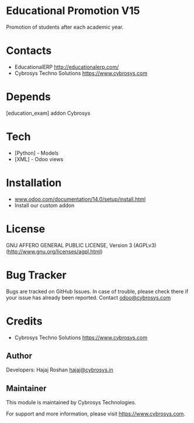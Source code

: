 Educational Promotion V15
=========================

Promotion of students after each academic year.

Contacts
========
* EducationalERP <http://educationalerp.com/>
* Cybrosys Techno Solutions <https://www.cybrosys.com>

Depends
=======
[education_exam] addon Cybrosys

Tech
====
* [Python] - Models
* [XML] - Odoo views

Installation
============
- www.odoo.com/documentation/14.0/setup/install.html
- Install our custom addon

License
=======
GNU AFFERO GENERAL PUBLIC LICENSE, Version 3 (AGPLv3)
(http://www.gnu.org/licenses/agpl.html)

Bug Tracker
===========
Bugs are tracked on GitHub Issues. In case of trouble, 
please check there if your issue has already been reported.
 Contact odoo@cybrosys.com

Credits
=======
* Cybrosys Techno Solutions <https://www.cybrosys.com>

Author
------

Developers: Hajaj Roshan <hajaj@cybrosys.in>


Maintainer
----------

This module is maintained by Cybrosys Technologies.

For support and more information, please visit https://www.cybrosys.com.
